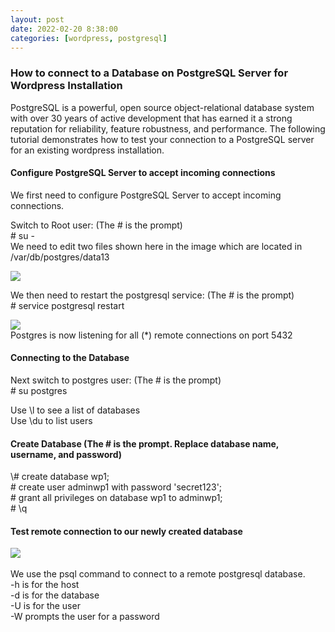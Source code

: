 ```yaml
---
layout: post
date: 2022-02-20 8:38:00
categories: [wordpress, postgresql]
---
```


<h3>How to connect to a Database on PostgreSQL Server for Wordpress Installation</h3>
PostgreSQL is a powerful, open source object-relational database system with over 30 years of active development that has earned it a strong reputation for reliability, feature robustness, and performance.
The following tutorial demonstrates how to test your connection to a PostgreSQL server for an existing wordpress installation. 

<h4>Configure PostgreSQL Server to accept incoming connections</h4>

We first need to configure PostgreSQL Server to accept incoming connections.<br>
 
Switch to Root user: (The # is the prompt) 
<br># su -
<br>We need to edit two files shown here in the image which are located in /var/db/postgres/data13

<img src="{{site.baseurl}}/assets/img/files.PNG"><br>

We then need to restart the postgresql service: (The # is the prompt)
<br># service postgresql restart

<img src="{{site.baseurl}}/assets/img/open_ports.PNG">
<br>Postgres is now listening for all (*) remote connections on port 5432

<h4>Connecting to the Database</h4>

Next switch to postgres user: (The # is the prompt)
<br># su postgres

Use \l to see a list of databases
<br>Use \du to list users

<h4>Create Database (The # is the prompt.  Replace database name, username, and password)</h4>
\# create database wp1; 
<br># create user adminwp1 with password 'secret123'; 
<br># grant all privileges on database wp1 to adminwp1; 
<br># \q 

<h4>Test remote connection to our newly created database</h4>

<img src="{{site.baseurl}}/assets/img/psql_remote_connect.PNG"><br>
<br>We use the psql command to connect to a remote postgresql database.
<br>-h is for the host 
<br>-d is for the database 
<br>-U is for the user 
<br>-W prompts the user for a password
